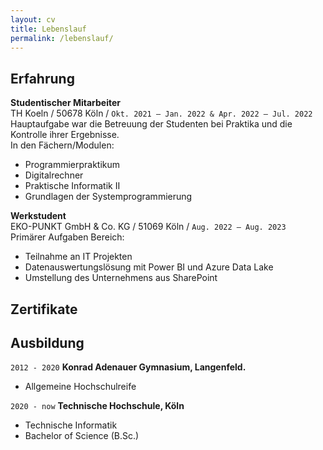 ```yaml
---
layout: cv
title: Lebenslauf
permalink: /lebenslauf/
---
```

## Erfahrung

__Studentischer Mitarbeiter__  
TH Koeln / 50678 Köln / `Okt. 2021 – Jan. 2022 & Apr. 2022 – Jul. 2022`  
Hauptaufgabe war die Betreuung der Studenten bei Praktika und die Kontrolle ihrer Ergebnisse.  
In den Fächern/Modulen:
-	Programmierpraktikum
-	Digitalrechner
-	Praktische Informatik II
-	Grundlagen der Systemprogrammierung

__Werkstudent__  
EKO-PUNKT GmbH & Co. KG / 51069 Köln / `Aug. 2022 – Aug. 2023`  
Primärer Aufgaben Bereich:
-	Teilnahme an IT Projekten
-	Datenauswertungslösung mit Power BI und Azure Data Lake
-	Umstellung des Unternehmens aus SharePoint

## Zertifikate
## Ausbildung

`2012 - 2020`
__Konrad Adenauer Gymnasium, Langenfeld.__
- Allgemeine Hochschulreife

`2020 - now`
__Technische Hochschule, Köln__
- Technische Informatik
- Bachelor of Science (B.Sc.)